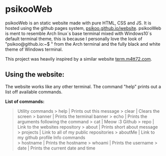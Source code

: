 
# psikooWeb

psikooWeb is an static website made with pure HTML, CSS and JS. It is hosted using the github pages system, [psikoo.github.io/website](https://psikoo.github.io/website/). psikooWeb is ment to resemble Arch linux´s base terminal mixed with Windows10´s default terminal theme, this is because I personally love the look of "psikoo[]()@github.io:~$ " from the Arch terminal and the fully black and white theme of Windows terminal.

This project was heavily inspired by a similar website [term.m4tt72.com](https://term.m4tt72.com/).

## Using the website:

The website works like any other terminal. The command "help" prints out a list off available commands.

**List of commands:**

> Utility commands
    > help          | Prints out this message
    > clear         | Clears the screen
    > banner        | Prints the terminal banner
    > echo          | Prints the arguments following the command
    > cat           | Meow :3
> Github
    > repo          | Link to the websites repository
    > about         | Prints short about message
    > projects      | Link to all of my public repositories
    > aboutMe       | Link to my github profile
> Info commands     
    > hostname      | Prints the hostname
    > whoami        | Prints the username
    > date          | Prints the current date and time
